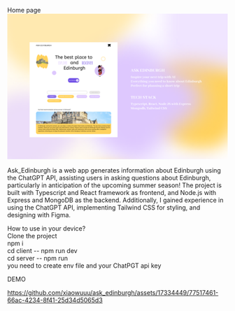 Home page
![alt text](https://github.com/xiaowuuu/ask_edinburgh/blob/main/images/home_page.png)

Ask_Edinburgh is a web app generates information about Edinburgh using the ChatGPT API, assisting users in asking questions about Edinburgh, particularly in anticipation of the upcoming summer season! The project is built with Typescript and React framework as frontend, and Node.js with Express and MongoDB as the backend. Additionally, I gained experience in using the ChatGPT API, implementing Tailwind CSS for styling, and designing with Figma. 

How to use in your device?
<br />Clone the project
<br />npm i
<br />cd client -- npm run dev
<br />cd server -- npm run
<br />you need to create env file and your ChatPGT api key

DEMO


https://github.com/xiaowuuu/ask_edinburgh/assets/17334449/77517461-66ac-4234-8f41-25d34d5065d3

